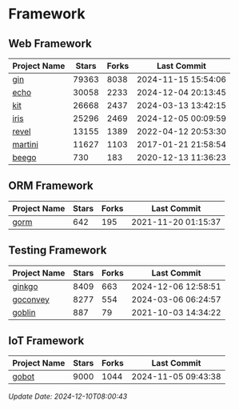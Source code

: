 # Framework

## Web Framework
| Project Name | Stars | Forks | Last Commit |
| ------------ | ----- | ----- | ----------- |
| [gin](https://github.com/gin-gonic/gin) | 79363 | 8038 | 2024-11-15 15:54:06 |
| [echo](https://github.com/labstack/echo) | 30058 | 2233 | 2024-12-04 20:13:45 |
| [kit](https://github.com/go-kit/kit) | 26668 | 2437 | 2024-03-13 13:42:15 |
| [iris](https://github.com/kataras/iris) | 25296 | 2469 | 2024-12-05 00:09:59 |
| [revel](https://github.com/revel/revel) | 13155 | 1389 | 2022-04-12 20:53:30 |
| [martini](https://github.com/go-martini/martini) | 11627 | 1103 | 2017-01-21 21:58:54 |
| [beego](https://github.com/astaxie/beego) | 730 | 183 | 2020-12-13 11:36:23 |

## ORM Framework
| Project Name | Stars | Forks | Last Commit |
| ------------ | ----- | ----- | ----------- |
| [gorm](https://github.com/jinzhu/gorm) | 642 | 195 | 2021-11-20 01:15:37 |

## Testing Framework
| Project Name | Stars | Forks | Last Commit |
| ------------ | ----- | ----- | ----------- |
| [ginkgo](https://github.com/onsi/ginkgo) | 8409 | 663 | 2024-12-06 12:58:51 |
| [goconvey](https://github.com/smartystreets/goconvey) | 8277 | 554 | 2024-03-06 06:24:57 |
| [goblin](https://github.com/franela/goblin) | 887 | 79 | 2021-10-03 14:34:22 |

## IoT Framework
| Project Name | Stars | Forks | Last Commit |
| ------------ | ----- | ----- | ----------- |
| [gobot](https://github.com/hybridgroup/gobot) | 9000 | 1044 | 2024-11-05 09:43:38 |

*Update Date: 2024-12-10T08:00:43*